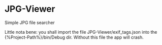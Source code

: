 # JPG-Viewer
Simple JPG file searcher

Little nota bene: you shall import the file JPG-Viewer/exif_tags.json into the {%Project-Path%}/bin/Debug dir. Without this file the app will crash.
